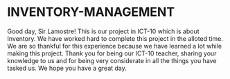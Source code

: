 # INVENTORY-MANAGEMENT
Good day, Sir Lamostre! This is our project in ICT-10 which is about Inventory. We have worked hard to complete this project in the alloted time. We are so thankful for this experience because we have learned a lot while making this project. Thank you for being our ICT-10 teacher, sharing your knowledge to us and for being very considerate in all the things you have tasked us. We hope you have a great day.
